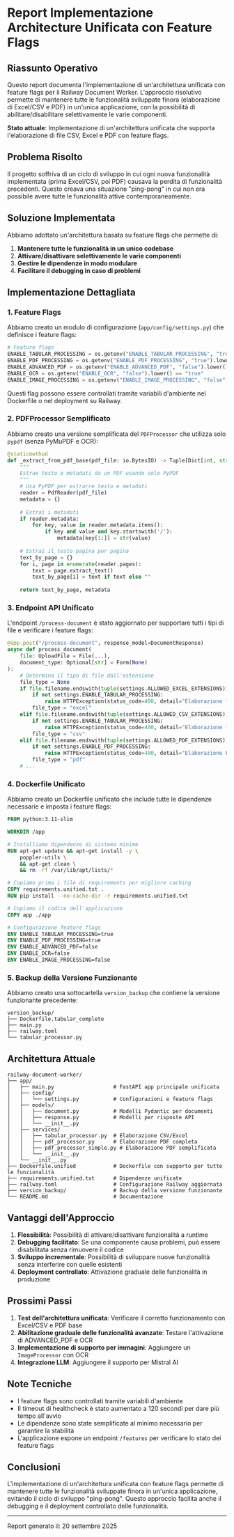 # Report Implementazione Architecture Unificata con Feature Flags

## Riassunto Operativo

Questo report documenta l'implementazione di un'architettura unificata con feature flags per il Railway Document Worker. L'approccio risolutivo permette di mantenere tutte le funzionalità sviluppate finora (elaborazione di Excel/CSV e PDF) in un'unica applicazione, con la possibilità di abilitare/disabilitare selettivamente le varie componenti.

**Stato attuale**: Implementazione di un'architettura unificata che supporta l'elaborazione di file CSV, Excel e PDF con feature flags.

## Problema Risolto

Il progetto soffriva di un ciclo di sviluppo in cui ogni nuova funzionalità implementata (prima Excel/CSV, poi PDF) causava la perdita di funzionalità precedenti. Questo creava una situazione "ping-pong" in cui non era possibile avere tutte le funzionalità attive contemporaneamente.

## Soluzione Implementata

Abbiamo adottato un'architettura basata su feature flags che permette di:

1. **Mantenere tutte le funzionalità in un unico codebase**
2. **Attivare/disattivare selettivamente le varie componenti**
3. **Gestire le dipendenze in modo modulare**
4. **Facilitare il debugging in caso di problemi**

## Implementazione Dettagliata

### 1. Feature Flags

Abbiamo creato un modulo di configurazione (`app/config/settings.py`) che definisce i feature flags:

```python
# Feature flags
ENABLE_TABULAR_PROCESSING = os.getenv("ENABLE_TABULAR_PROCESSING", "true").lower() == "true"
ENABLE_PDF_PROCESSING = os.getenv("ENABLE_PDF_PROCESSING", "true").lower() == "true"
ENABLE_ADVANCED_PDF = os.getenv("ENABLE_ADVANCED_PDF", "false").lower() == "true"
ENABLE_OCR = os.getenv("ENABLE_OCR", "false").lower() == "true"
ENABLE_IMAGE_PROCESSING = os.getenv("ENABLE_IMAGE_PROCESSING", "false").lower() == "true"
```

Questi flag possono essere controllati tramite variabili d'ambiente nel Dockerfile o nel deployment su Railway.

### 2. PDFProcessor Semplificato

Abbiamo creato una versione semplificata del `PDFProcessor` che utilizza solo `pypdf` (senza PyMuPDF e OCR):

```python
@staticmethod
def _extract_from_pdf_base(pdf_file: io.BytesIO) -> Tuple[Dict[int, str], Dict[str, Any]]:
    """
    Estrae testo e metadati da un PDF usando solo PyPDF
    """
    # Usa PyPDF per estrarre testo e metadati
    reader = PdfReader(pdf_file)
    metadata = {}
    
    # Estrai i metadati
    if reader.metadata:
        for key, value in reader.metadata.items():
            if key and value and key.startswith('/'):
                metadata[key[1:]] = str(value)
    
    # Estrai il testo pagina per pagina
    text_by_page = {}
    for i, page in enumerate(reader.pages):
        text = page.extract_text()
        text_by_page[i] = text if text else ""
    
    return text_by_page, metadata
```

### 3. Endpoint API Unificato

L'endpoint `/process-document` è stato aggiornato per supportare tutti i tipi di file e verificare i feature flags:

```python
@app.post("/process-document", response_model=DocumentResponse)
async def process_document(
    file: UploadFile = File(...),
    document_type: Optional[str] = Form(None)
):
    # Determina il tipo di file dall'estensione
    file_type = None
    if file.filename.endswith(tuple(settings.ALLOWED_EXCEL_EXTENSIONS)):
        if not settings.ENABLE_TABULAR_PROCESSING:
            raise HTTPException(status_code=400, detail="Elaborazione file Excel disabilitata")
        file_type = "excel"
    elif file.filename.endswith(tuple(settings.ALLOWED_CSV_EXTENSIONS)):
        if not settings.ENABLE_TABULAR_PROCESSING:
            raise HTTPException(status_code=400, detail="Elaborazione file CSV disabilitata")
        file_type = "csv"
    elif file.filename.endswith(tuple(settings.ALLOWED_PDF_EXTENSIONS)):
        if not settings.ENABLE_PDF_PROCESSING:
            raise HTTPException(status_code=400, detail="Elaborazione PDF disabilitata")
        file_type = "pdf"
    # ...
```

### 4. Dockerfile Unificato

Abbiamo creato un Dockerfile unificato che include tutte le dipendenze necessarie e imposta i feature flags:

```dockerfile
FROM python:3.11-slim

WORKDIR /app

# Installiamo dipendenze di sistema minime
RUN apt-get update && apt-get install -y \
    poppler-utils \
    && apt-get clean \
    && rm -rf /var/lib/apt/lists/*

# Copiamo prima i file di requirements per migliore caching
COPY requirements.unified.txt .
RUN pip install --no-cache-dir -r requirements.unified.txt

# Copiamo il codice dell'applicazione
COPY app ./app

# Configurazione feature flags
ENV ENABLE_TABULAR_PROCESSING=true
ENV ENABLE_PDF_PROCESSING=true
ENV ENABLE_ADVANCED_PDF=false
ENV ENABLE_OCR=false
ENV ENABLE_IMAGE_PROCESSING=false
```

### 5. Backup della Versione Funzionante

Abbiamo creato una sottocartella `version_backup` che contiene la versione funzionante precedente:

```
version_backup/
├── Dockerfile.tabular_complete
├── main.py
├── railway.toml
└── tabular_processor.py
```

## Architettura Attuale

```
railway-document-worker/
├── app/
│   ├── main.py                   # FastAPI app principale unificata
│   ├── config/
│   │   └── settings.py           # Configurazioni e feature flags
│   ├── models/
│   │   ├── document.py           # Modelli Pydantic per documenti
│   │   ├── response.py           # Modelli per risposte API
│   │   └── __init__.py
│   ├── services/
│   │   ├── tabular_processor.py  # Elaborazione CSV/Excel
│   │   ├── pdf_processor.py      # Elaborazione PDF completa
│   │   ├── pdf_processor_simple.py # Elaborazione PDF semplificata
│   │   └── __init__.py
│   └── __init__.py
├── Dockerfile.unified            # Dockerfile con supporto per tutte le funzionalità
├── requirements.unified.txt      # Dipendenze unificate
├── railway.toml                  # Configurazione Railway aggiornata
├── version_backup/               # Backup della versione funzionante
└── README.md                     # Documentazione
```

## Vantaggi dell'Approccio

1. **Flessibilità**: Possibilità di attivare/disattivare funzionalità a runtime
2. **Debugging facilitato**: Se una componente causa problemi, può essere disabilitata senza rimuovere il codice
3. **Sviluppo incrementale**: Possibilità di sviluppare nuove funzionalità senza interferire con quelle esistenti
4. **Deployment controllato**: Attivazione graduale delle funzionalità in produzione

## Prossimi Passi

1. **Test dell'architettura unificata**: Verificare il corretto funzionamento con Excel/CSV e PDF base
2. **Abilitazione graduale delle funzionalità avanzate**: Testare l'attivazione di ADVANCED_PDF e OCR
3. **Implementazione di supporto per immagini**: Aggiungere un `ImageProcessor` con OCR
4. **Integrazione LLM**: Aggiungere il supporto per Mistral AI

## Note Tecniche

- I feature flags sono controllati tramite variabili d'ambiente
- Il timeout di healthcheck è stato aumentato a 120 secondi per dare più tempo all'avvio
- Le dipendenze sono state semplificate al minimo necessario per garantire la stabilità
- L'applicazione espone un endpoint `/features` per verificare lo stato dei feature flags

## Conclusioni

L'implementazione di un'architettura unificata con feature flags permette di mantenere tutte le funzionalità sviluppate finora in un'unica applicazione, evitando il ciclo di sviluppo "ping-pong". Questo approccio facilita anche il debugging e il deployment controllato delle funzionalità.

---

Report generato il: 20 settembre 2025